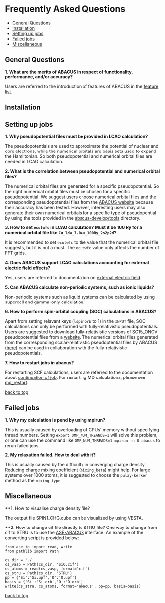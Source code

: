 # Frequently Asked Questions

 - [General Questions](#general-questions)
 - [Installation](#installation)
 - [Setting up jobs](#setting-up-jobs)
 - [Failed jobs](#failed-jobs)
 - [Miscellaneous](#miscellaneous)


## General Questions

**1. What are the merits of ABACUS in respect of functionality, performance, and/or accuracy?**

Users are referred to the introduction of features of ABACUS in the [feature list](http://abacus.ustc.edu.cn/features/list.htm).

## Installation


## Setting up jobs

**1. Why pseudopotential files must be provided in LCAO calculation?**

The pseudopotentials are used to approximate the potential of nuclear and core electrons, while the numerical orbitals are basis sets used to expand the Hamiltonian. So both pseudopotential and numerical orbital files are needed in LCAO calculation.

**2. What is the correlation between pseudopotential and numerical orbital files?**

The numerical orbital files are generated for a specific pseudopotential. So the right numerical orbital files must be chosen for a specific pseudopotential. We suggest users choose numerical orbital files and the corresponding pseudopotential files from the [ABACUS website](http://abacus.ustc.edu.cn/pseudo/list.htm) because their accuracy has been tested. However, interesting users may also generate their own numerical orbitals for a specific type of pseudopential by using the tools provided in  the [abacus-develop/tools](https://github.com/deepmodeling/abacus-develop/tree/develop/tools) directory.


**3. How to set `ecutwfc` in LCAO calculation? Must it be 100 Ry for a numerical orbital file like `Cu_lda_7.0au_100Ry_2s2p2d`?**

It is recommended to set `ecutwfc` to the value that the numerical orbital file suggests, but it is not a must. The `ecutwfc` value only affects the number of FFT grids.

**4. Does ABACUS support LCAO calculations accounting for external electric field effects?**

Yes, users are referred to documentation on [external electric field](../advanced/scf/advanced.md#external-electric-field).


**5. Can ABACUS calculate non-periodic systems, such as ionic liquids?**

Non-periodic systems such as liquid systems can be calculated by using supercell and gamma-only calculation.

**6. How to perform spin-orbital coupling (SOC) calculations in ABACUS?**

Apart from setting relavant keys (`lspinorb` to 1) in the `INPUT` file, SOC calculations can only be performed with fully-relativistic pseudopotentials. Users are suggested to download fully-relativistic versions of SG15_ONCV pseudopotential files from a [website](http://quantum-simulation.org/potentials/sg15_oncv/upf/). The numerical orbital files generated from the corresponding scalar-relativistic pseudoptential files by ABACUS ([here](http://abacus.ustc.edu.cn/pseudo/list.htm)) can be used in collaboration with the fully-relativistic pseudopotentials.


**7. How to restart jobs in abacus?**

For restarting SCF calculations, users are referred to the documentation about [continuation of job](../advanced/scf/spin.md#for-the-continuation-job). For restarting MD calculations, please see [md_restart](../advanced/input_files/input-main.md#md_restart).


[back to top](#frequently-asked-questions)

## Failed jobs

**1. Why my calculation is pend by using mpirun?**

This is usually caused by overloading of CPUs' memory without specifying thread numbers. Setting `export OMP_NUM_TREANDS=1` will solve this problem, or one can use the command like `OMP_NUM_THREADS=1 mpirun -n 8 abacus` to rerun failed jobs.


**2. My relaxation failed. How to deal with it?**

This is usually caused by the difficulty in converging charge density. Reducing charge mixing coefficient (`mixing_beta`) might help. For large systems over 1000 atoms, it is suggested to choose the `pulay-kerker` method as the `mixing_type`.




## Miscellaneous

**1. How to visualise charge density file?

The output file SPIN1_CHG.cube can be visualized by using VESTA.

**2. How to change cif file directly to STRU file?
One way to change from cif to STRU is to use the [ASE-ABACUS](https://gitlab.com/1041176461/ase-abacus) interface. An example of the converting script is provided below:
```
from ase.io import read, write
from pathlib import Path

cs_dir = './'
cs_vasp = Path(cs_dir, 'SiO.cif')
cs_atoms = read(cs_vasp, format='cif')
cs_stru = Path(cs_dir, 'STRU')
pp = {'Si':'Si.upf','O':'O.upf'}
basis = {'Si':'Si.orb','O':'O.orb'}
write(cs_stru, cs_atoms, format='abacus', pp=pp, basis=basis)
```



[back to top](#frequently-asked-questions)

